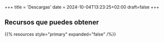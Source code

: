 +++
title = 'Descargas'
date = 2024-10-04T13:23:25+02:00
draft=false
+++
## Recursos que puedes obtener


{{% resources style="primary" expanded="false" /%}}
